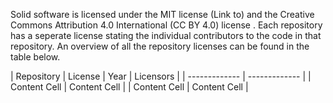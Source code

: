 Solid software is licensed under the MIT license (Link to) and the Creative Commons Attribution 4.0 International (CC BY 4.0) license . Each repository has a seperate license stating the individual contributors to the code in that repository. An overview of all the repository licenses can be found in the table below. 

| Repository  | License | Year  | Licensors |
| ------------- | ------------- |
| Content Cell  | Content Cell  |
| Content Cell  | Content Cell  |
